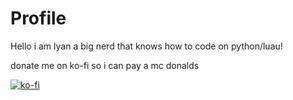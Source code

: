 # Profile
Hello i am lyan a big nerd that knows how to code on python/luau!

donate me on ko-fi so i can pay a mc donalds

[![ko-fi](https://ko-fi.com/img/githubbutton_sm.svg)](https://ko-fi.com/M4M3TZJ24)
